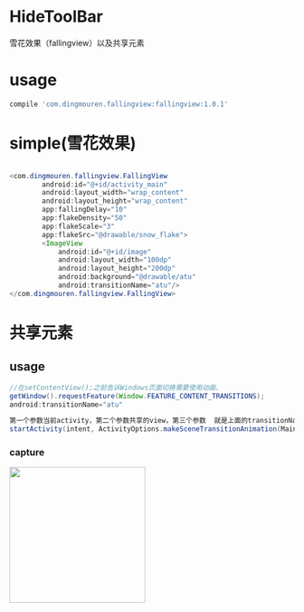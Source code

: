 # HideToolBar
雪花效果（fallingview）以及共享元素
# usage
```groovy
compile 'com.dingmouren.fallingview:fallingview:1.0.1'
```
# simple(雪花效果)
```java

<com.dingmouren.fallingview.FallingView
        android:id="@+id/activity_main"
        android:layout_width="wrap_content"
        android:layout_height="wrap_content"
        app:fallingDelay="10"
        app:flakeDensity="50"
        app:flakeScale="3"
        app:flakeSrc="@drawable/snow_flake">
        <ImageView
            android:id="@+id/image"
            android:layout_width="100dp"
            android:layout_height="200dp"
            android:background="@drawable/atu"
            android:transitionName="atu"/>
</com.dingmouren.fallingview.FallingView>
```

# 共享元素

## usage
```java
//在setContentView();之前告诉Windows页面切换需要使用动画、
getWindow().requestFeature(Window.FEATURE_CONTENT_TRANSITIONS);
android:transitionName="atu" 

第一个参数当前activity，第二个参数共享的view，第三个参数  就是上面的transitionName  两个transitionName一定要一样
startActivity(intent, ActivityOptions.makeSceneTransitionAnimation(MainActivity.this,imageView,"atu").toBundle());
```
### capture
<img src='C:\Users\Administrator\Desktop\atu.gif' width='240'/>


